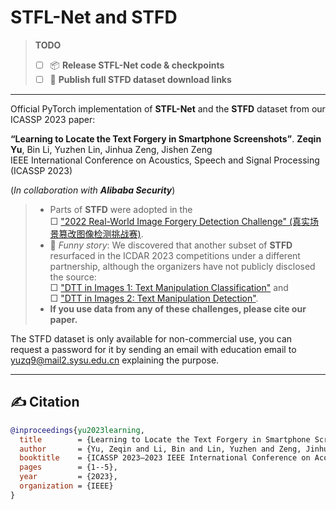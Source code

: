 # STFL-Net and STFD

> **TODO**
> - [ ] 📦 **Release STFL-Net code & checkpoints**  
> - [ ] 🔗 **Publish full STFD dataset download links**

---

Official PyTorch implementation of **STFL-Net** and the **STFD** dataset from our ICASSP 2023 paper:

**“Learning to Locate the Text Forgery in Smartphone Screenshots”**.
**Zeqin Yu**, Bin Li, Yuzhen Lin, Jinhua Zeng, Jishen Zeng  
IEEE International Conference on Acoustics, Speech and Signal Processing (ICASSP 2023)

(_In collaboration with **Alibaba Security**_)

> - Parts of **STFD** were adopted in the <br>
>   □ ["2022 Real-World Image Forgery Detection Challenge" (真实场景篡改图像检测挑战赛)](https://tianchi.aliyun.com/competition/entrance/531945/introduction?spm=5176.12281949.1003.1.c90d2448TlNT6k).  
> - 🧐 *Funny story*: We discovered that another subset of **STFD** resurfaced in the ICDAR 2023 competitions under a different partnership, although the organizers have not publicly disclosed the source: <br>
>   □ ["DTT in Images 1: Text Manipulation Classification"](https://tianchi.aliyun.com/competition/entrance/532048/rankingList) and <br>
>   □ ["DTT in Images 2: Text Manipulation Detection"](https://tianchi.aliyun.com/competition/entrance/532052/introduction?spm=5176.12281957.0.0.4c885d9bYCL71E).  
> - **If you use data from any of these challenges, please cite our paper.**

The STFD dataset is only available for non-commercial use, you can request a password for it by sending an email with education email to yuzq9@mail2.sysu.edu.cn explaining the purpose.

---


## ✍️ Citation
```bibtex
@inproceedings{yu2023learning,
  title        = {Learning to Locate the Text Forgery in Smartphone Screenshots},
  author       = {Yu, Zeqin and Li, Bin and Lin, Yuzhen and Zeng, Jinhua and Zeng, Jishen},
  booktitle    = {ICASSP 2023–2023 IEEE International Conference on Acoustics, Speech and Signal Processing (ICASSP)},
  pages        = {1--5},
  year         = {2023},
  organization = {IEEE}
}

